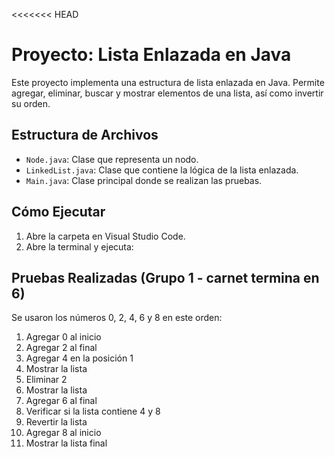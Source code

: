 <<<<<<< HEAD
# Proyecto: Lista Enlazada en Java

Este proyecto implementa una estructura de lista enlazada en Java. Permite agregar, eliminar, buscar y mostrar elementos de una lista, así como invertir su orden.

## Estructura de Archivos

- `Node.java`: Clase que representa un nodo.
- `LinkedList.java`: Clase que contiene la lógica de la lista enlazada.
- `Main.java`: Clase principal donde se realizan las pruebas.

## Cómo Ejecutar

1. Abre la carpeta en Visual Studio Code.
2. Abre la terminal y ejecuta:


## Pruebas Realizadas (Grupo 1 - carnet termina en 6)

Se usaron los números 0, 2, 4, 6 y 8 en este orden:

1. Agregar 0 al inicio  
2. Agregar 2 al final  
3. Agregar 4 en la posición 1  
4. Mostrar la lista  
5. Eliminar 2  
6. Mostrar la lista  
7. Agregar 6 al final  
8. Verificar si la lista contiene 4 y 8  
9. Revertir la lista  
10. Agregar 8 al inicio  
11. Mostrar la lista final
